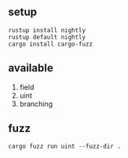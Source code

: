 ## setup
```
rustup install nightly
rustup default nightly
cargo install cargo-fuzz
```
## available
1) field
2) uint
3) branching
## fuzz
`cargo fuzz run uint --fuzz-dir .`
